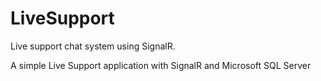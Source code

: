 # LiveSupport
Live support chat system using SignalR.

A simple Live Support application with SignalR and Microsoft SQL Server
